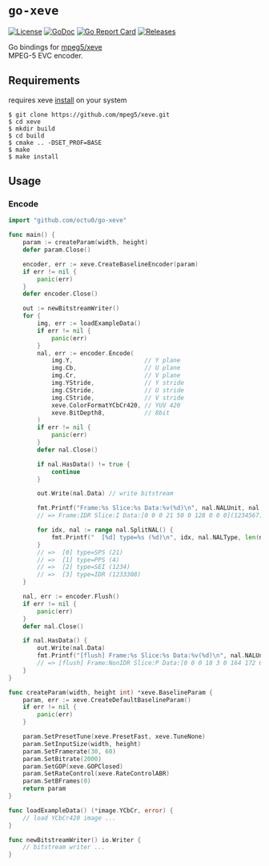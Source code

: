 # `go-xeve`

[![License](https://img.shields.io/github/license/octu0/go-xeve)](https://github.com/octu0/go-xeve/blob/master/LICENSE)
[![GoDoc](https://godoc.org/github.com/octu0/go-xeve?status.svg)](https://godoc.org/github.com/octu0/go-xeve)
[![Go Report Card](https://goreportcard.com/badge/github.com/octu0/go-xeve)](https://goreportcard.com/report/github.com/octu0/go-xeve)
[![Releases](https://img.shields.io/github/v/release/octu0/go-xeve)](https://github.com/octu0/go-xeve/releases)

Go bindings for [mpeg5/xeve](https://github.com/mpeg5/xeve)  
MPEG-5 EVC encoder.

## Requirements

requires xeve [install](https://github.com/mpeg5/xeve#how-to-build) on your system

```
$ git clone https://github.com/mpeg5/xeve.git
$ cd xeve
$ mkdir build
$ cd build
$ cmake .. -DSET_PROF=BASE
$ make
$ make install
```

## Usage

### Encode

```go
import "github.com/octu0/go-xeve"

func main() {
	param := createParam(width, height)
	defer param.Close()

	encoder, err := xeve.CreateBaselineEncoder(param)
	if err != nil {
		panic(err)
	}
	defer encoder.Close()

	out := newBitstreamWriter()
	for {
		img, err := loadExampleData()
		if err != nil {
			panic(err)
		}
		nal, err := encoder.Encode(
			img.Y,                    // Y plane
			img.Cb,                   // U plane
			img.Cr,                   // V plane
			img.YStride,              // Y stride
			img.CStride,              // U stride
			img.CStride,              // V stride
			xeve.ColorFormatYCbCr420, // YUV 420
			xeve.BitDepth8,           // 8bit
		)
		if err != nil {
			panic(err)
		}
		defer nal.Close()

		if nal.HasData() != true {
			continue
		}

		out.Write(nal.Data) // write bitstream

		fmt.Printf("Frame:%s Slice:%s Data:%v(%d)\n", nal.NALUnit, nal.Slice, nal.Data[0:10], len(nal.Data))
		// => Frame:IDR Slice:I Data:[0 0 0 21 50 0 128 0 0 0](1234567)

		for idx, nal := range nal.SplitNAL() {
			fmt.Printf("  [%d] type=%s (%d)\n", idx, nal.NALType, len(nal.Data))
		}
		// =>  [0] type=SPS (21)
		// =>  [1] type=PPS (4)
		// =>  [2] type=SEI (1234)
		// =>  [3] type=IDR (1233308)
	}

	nal, err := encoder.Flush()
	if err != nil {
		panic(err)
	}
	defer nal.Close()

	if nal.HasData() {
		out.Write(nal.Data)
		fmt.Printf("[flush] Frame:%s Slice:%s Data:%v(%d)\n", nal.NALUnit, nal.Slice, nal.Data[0:10], len(nal.Data))
		// => [flush] Frame:NonIDR Slice:P Data:[0 0 0 18 3 0 164 172 64 0](22)
	}
}

func createParam(width, height int) *xeve.BaselineParam {
	param, err := xeve.CreateDefaultBaselineParam()
	if err != nil {
		panic(err)
	}

	param.SetPresetTune(xeve.PresetFast, xeve.TuneNone)
	param.SetInputSize(width, height)
	param.SetFramerate(30, 60)
	param.SetBitrate(2000)
	param.SetGOP(xeve.GOPClosed)
	param.SetRateControl(xeve.RateControlABR)
	param.SetBFrames(0)
	return param
}

func loadExampleData() (*image.YCbCr, error) {
	// load YCbCr420 image ...
}

func newBitstreamWriter() io.Writer {
	// bitstream writer ...
}
```
